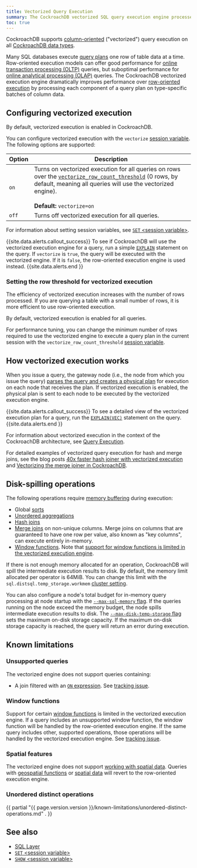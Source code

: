 ```yaml
---
title: Vectorized Query Execution
summary: The CockroachDB vectorized SQL query execution engine processes query plans using a column-oriented model to improve performance.
toc: true
---
```


CockroachDB supports [column-oriented](https://en.wikipedia.org/wiki/Column-oriented_DBMS#Column-oriented_systems) ("vectorized") query execution on all [CockroachDB data types](data-types.html).

Many SQL databases execute [query plans](https://en.wikipedia.org/wiki/Query_plan) one row of table data at a time. Row-oriented execution models can offer good performance for [online transaction processing (OLTP)](https://en.wikipedia.org/wiki/Online_transaction_processing) queries, but suboptimal performance for [online analytical processing (OLAP)](https://en.wikipedia.org/wiki/Online_analytical_processing) queries. The CockroachDB vectorized execution engine dramatically improves performance over [row-oriented execution](https://en.wikipedia.org/wiki/Column-oriented_DBMS#Row-oriented_systems) by processing each component of a query plan on type-specific batches of column data.

## Configuring vectorized execution

  By default, vectorized execution is enabled in CockroachDB.

You can configure vectorized execution with the `vectorize` [session variable](set-vars.html). The following options are supported:

Option    | Description
----------|------------
`on`   | Turns on vectorized execution for all queries on rows over the [`vectorize_row_count_threshold`](#setting-the-row-threshold-for-vectorized-execution) (0 rows, by default, meaning all queries will use the vectorized engine).<br><br>**Default:** `vectorize=on`
`off`  | Turns off vectorized execution for all queries.

For information about setting session variables, see [`SET` &lt;session variable&gt;](set-vars.html).

{{site.data.alerts.callout_success}}
To see if CockroachDB will use the vectorized execution engine for a query, run a simple [`EXPLAIN`](explain.html) statement on the query. If `vectorize` is `true`, the query will be executed with the vectorized engine. If it is `false`, the row-oriented execution engine is used instead.
{{site.data.alerts.end }}

### Setting the row threshold for vectorized execution

The efficiency of vectorized execution increases with the number of rows processed. If you are querying a table with a small number of rows, it is more efficient to use row-oriented execution.

By default, vectorized execution is enabled for all queries.

For performance tuning, you can change the minimum number of rows required to use the vectorized engine to execute a query plan in the current session with the `vectorize_row_count_threshold` [session variable](set-vars.html).

## How vectorized execution works

When you issue a query, the gateway node (i.e., the node from which you issue the query) [parses the query and creates a physical plan](architecture/sql-layer.html#sql-parser-planner-executor) for execution on each node that receives the plan. If vectorized execution is enabled, the physical plan is sent to each node to be executed by the vectorized execution engine.

{{site.data.alerts.callout_success}}
To see a detailed view of the vectorized execution plan for a query, run the [`EXPLAIN(VEC)`](explain.html#vec-option) statement on the query.
{{site.data.alerts.end }}

For information about vectorized execution in the context of the CockroachDB architecture, see [Query Execution](architecture/sql-layer.html#query-execution).

For detailed examples of vectorized query execution for hash and merge joins, see the blog posts [40x faster hash joiner with vectorized execution](https://www.cockroachlabs.com/blog/vectorized-hash-joiner/) and [Vectorizing the merge joiner in CockroachDB](https://www.cockroachlabs.com/blog/vectorizing-the-merge-joiner-in-cockroachdb/).

## Disk-spilling operations

The following operations require [memory buffering](https://en.wikipedia.org/wiki/Data_buffer) during execution:

- Global [sorts](order-by.html)
- [Unordered aggregations](order-by.html)
- [Hash joins](joins.html#hash-joins)
- [Merge joins](joins.html#merge-joins) on non-unique columns. Merge joins on columns that are guaranteed to have one row per value, also known as "key columns", can execute entirely in-memory.
- [Window functions](window-functions.html). Note that [support for window functions is limited in the vectorized execution engine](#window-functions).

If there is not enough memory allocated for an operation, CockroachDB will spill the intermediate execution results to disk. By default, the memory limit allocated per operator is 64MiB. You can change this limit with the `sql.distsql.temp_storage.workmem` [cluster setting](cluster-settings.html).

You can also configure a node's total budget for in-memory query processing at node startup with the [`--max-sql-memory` flag](cockroach-start.html#general). If the queries running on the node exceed the memory budget, the node spills intermediate execution results to disk. The [`--max-disk-temp-storage` flag](cockroach-start.html#general) sets the maximum on-disk storage capacity. If the maximum on-disk storage capacity is reached, the query will return an error during execution.

## Known limitations

### Unsupported queries

The vectorized engine does not support queries containing:

- A join filtered with an [`ON` expression](joins.html#supported-join-conditions). See [tracking issue](https://github.com/cockroachdb/cockroach/issues/38018).

### Window functions

Support for certain [window functions](window-functions.html) is limited in the vectorized execution engine. If a query includes an unsupported window function, the window function will be handled by the row-oriented execution engine. If the same query includes other, supported operations, those operations will be handled by the vectorized execution engine. See [tracking issue](https://github.com/cockroachdb/cockroach/issues/37040).

### Spatial features

The vectorized engine does not support [working with spatial data](spatial-data.html). Queries with [geospatial functions](functions-and-operators.html#spatial-functions) or [spatial data](spatial-data.html) will revert to the row-oriented execution engine.

### Unordered distinct operations

{{ partial "{{ page.version.version }}/known-limitations/unordered-distinct-operations.md" . }}

## See also

- [SQL Layer](architecture/sql-layer.html)
- [`SET` &lt;session variable&gt;](set-vars.html)
- [`SHOW` &lt;session variable&gt;](show-vars.html)
